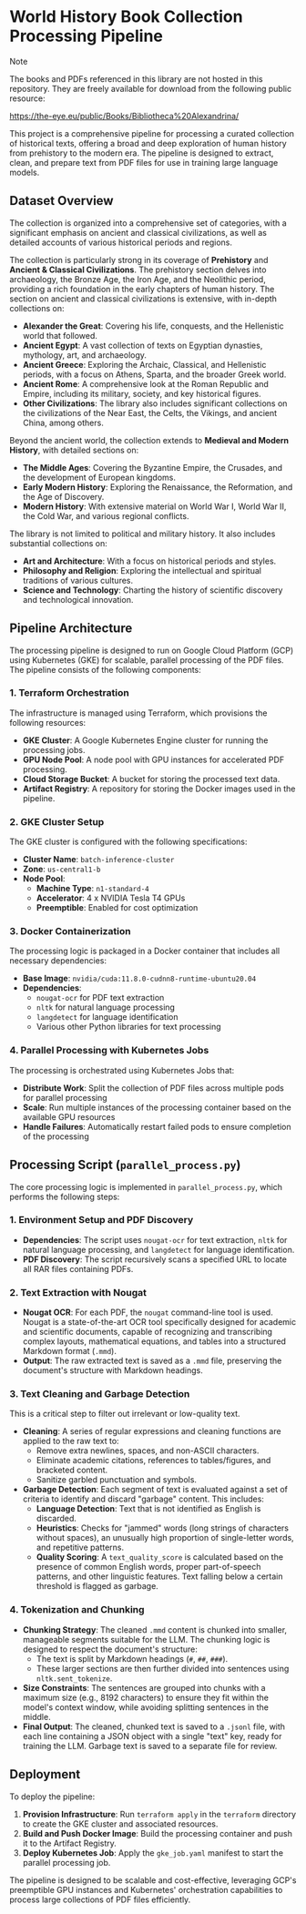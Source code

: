 # World History Book Collection Processing Pipeline

> [!NOTE]
> The books and PDFs referenced in this library are not hosted in this repository. They are freely available for download from the following public resource:
> 
> https://the-eye.eu/public/Books/Bibliotheca%20Alexandrina/

This project is a comprehensive pipeline for processing a curated collection of historical texts, offering a broad and deep exploration of human history from prehistory to the modern era. The pipeline is designed to extract, clean, and prepare text from PDF files for use in training large language models.

## Dataset Overview

The collection is organized into a comprehensive set of categories, with a significant emphasis on ancient and classical civilizations, as well as detailed accounts of various historical periods and regions.

The collection is particularly strong in its coverage of **Prehistory** and **Ancient & Classical Civilizations**. The prehistory section delves into archaeology, the Bronze Age, the Iron Age, and the Neolithic period, providing a rich foundation in the early chapters of human history. The section on ancient and classical civilizations is extensive, with in-depth collections on:

*   **Alexander the Great**: Covering his life, conquests, and the Hellenistic world that followed.
*   **Ancient Egypt**: A vast collection of texts on Egyptian dynasties, mythology, art, and archaeology.
*   **Ancient Greece**: Exploring the Archaic, Classical, and Hellenistic periods, with a focus on Athens, Sparta, and the broader Greek world.
*   **Ancient Rome**: A comprehensive look at the Roman Republic and Empire, including its military, society, and key historical figures.
*   **Other Civilizations**: The library also includes significant collections on the civilizations of the Near East, the Celts, the Vikings, and ancient China, among others.

Beyond the ancient world, the collection extends to **Medieval and Modern History**, with detailed sections on:

*   **The Middle Ages**: Covering the Byzantine Empire, the Crusades, and the development of European kingdoms.
*   **Early Modern History**: Exploring the Renaissance, the Reformation, and the Age of Discovery.
*   **Modern History**: With extensive material on World War I, World War II, the Cold War, and various regional conflicts.

The library is not limited to political and military history. It also includes substantial collections on:

*   **Art and Architecture**: With a focus on historical periods and styles.
*   **Philosophy and Religion**: Exploring the intellectual and spiritual traditions of various cultures.
*   **Science and Technology**: Charting the history of scientific discovery and technological innovation.

## Pipeline Architecture

The processing pipeline is designed to run on Google Cloud Platform (GCP) using Kubernetes (GKE) for scalable, parallel processing of the PDF files. The pipeline consists of the following components:

### 1. Terraform Orchestration

The infrastructure is managed using Terraform, which provisions the following resources:

*   **GKE Cluster**: A Google Kubernetes Engine cluster for running the processing jobs.
*   **GPU Node Pool**: A node pool with GPU instances for accelerated PDF processing.
*   **Cloud Storage Bucket**: A bucket for storing the processed text data.
*   **Artifact Registry**: A repository for storing the Docker images used in the pipeline.

### 2. GKE Cluster Setup

The GKE cluster is configured with the following specifications:

*   **Cluster Name**: `batch-inference-cluster`
*   **Zone**: `us-central1-b`
*   **Node Pool**: 
    * **Machine Type**: `n1-standard-4`
    * **Accelerator**: 4 x NVIDIA Tesla T4 GPUs
    * **Preemptible**: Enabled for cost optimization

### 3. Docker Containerization

The processing logic is packaged in a Docker container that includes all necessary dependencies:

*   **Base Image**: `nvidia/cuda:11.8.0-cudnn8-runtime-ubuntu20.04`
*   **Dependencies**: 
    * `nougat-ocr` for PDF text extraction
    * `nltk` for natural language processing
    * `langdetect` for language identification
    * Various other Python libraries for text processing

### 4. Parallel Processing with Kubernetes Jobs

The processing is orchestrated using Kubernetes Jobs that:

*   **Distribute Work**: Split the collection of PDF files across multiple pods for parallel processing
*   **Scale**: Run multiple instances of the processing container based on the available GPU resources
*   **Handle Failures**: Automatically restart failed pods to ensure completion of the processing

## Processing Script (`parallel_process.py`)

The core processing logic is implemented in `parallel_process.py`, which performs the following steps:

### 1. Environment Setup and PDF Discovery

- **Dependencies**: The script uses `nougat-ocr` for text extraction, `nltk` for natural language processing, and `langdetect` for language identification.
- **PDF Discovery**: The script recursively scans a specified URL to locate all RAR files containing PDFs.

### 2. Text Extraction with Nougat

- **Nougat OCR**: For each PDF, the `nougat` command-line tool is used. Nougat is a state-of-the-art OCR tool specifically designed for academic and scientific documents, capable of recognizing and transcribing complex layouts, mathematical equations, and tables into a structured Markdown format (`.mmd`).
- **Output**: The raw extracted text is saved as a `.mmd` file, preserving the document's structure with Markdown headings.

### 3. Text Cleaning and Garbage Detection

This is a critical step to filter out irrelevant or low-quality text.

- **Cleaning**: A series of regular expressions and cleaning functions are applied to the raw text to:
    - Remove extra newlines, spaces, and non-ASCII characters.
    - Eliminate academic citations, references to tables/figures, and bracketed content.
    - Sanitize garbled punctuation and symbols.
- **Garbage Detection**: Each segment of text is evaluated against a set of criteria to identify and discard "garbage" content. This includes:
    - **Language Detection**: Text that is not identified as English is discarded.
    - **Heuristics**: Checks for "jammed" words (long strings of characters without spaces), an unusually high proportion of single-letter words, and repetitive patterns.
    - **Quality Scoring**: A `text_quality_score` is calculated based on the presence of common English words, proper part-of-speech patterns, and other linguistic features. Text falling below a certain threshold is flagged as garbage.

### 4. Tokenization and Chunking

- **Chunking Strategy**: The cleaned `.mmd` content is chunked into smaller, manageable segments suitable for the LLM. The chunking logic is designed to respect the document's structure:
    - The text is split by Markdown headings (`#`, `##`, `###`).
    - These larger sections are then further divided into sentences using `nltk.sent_tokenize`.
- **Size Constraints**: The sentences are grouped into chunks with a maximum size (e.g., 8192 characters) to ensure they fit within the model's context window, while avoiding splitting sentences in the middle.
- **Final Output**: The cleaned, chunked text is saved to a `.jsonl` file, with each line containing a JSON object with a single "text" key, ready for training the LLM. Garbage text is saved to a separate file for review.

## Deployment

To deploy the pipeline:

1. **Provision Infrastructure**: Run `terraform apply` in the `terraform` directory to create the GKE cluster and associated resources.
2. **Build and Push Docker Image**: Build the processing container and push it to the Artifact Registry.
3. **Deploy Kubernetes Job**: Apply the `gke_job.yaml` manifest to start the parallel processing job.

The pipeline is designed to be scalable and cost-effective, leveraging GCP's preemptible GPU instances and Kubernetes' orchestration capabilities to process large collections of PDF files efficiently.